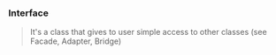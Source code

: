 ### Interface
> It's a class that gives to user simple access to other classes (see Facade, Adapter, Bridge)